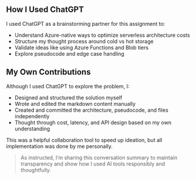 ## How I Used ChatGPT

I used ChatGPT as a brainstorming partner for this assignment to:

- Understand Azure-native ways to optimize serverless architecture costs
- Structure my thought process around cold vs hot storage
- Validate ideas like using Azure Functions and Blob tiers
- Explore pseudocode and edge case handling

## My Own Contributions

Although I used ChatGPT to explore the problem, I:

- Designed and structured the solution myself
- Wrote and edited the markdown content manually
- Created and committed the architecture, pseudocode, and files independently
- Thought through cost, latency, and API design based on my own understanding

This was a helpful collaboration tool to speed up ideation, but all implementation was done by me personally.

> As instructed, I’m sharing this conversation summary to maintain transparency and show how I used AI tools responsibly and thoughtfully.
